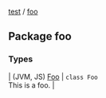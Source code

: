 [test](../index.md) / [foo](./index.md)

## Package foo

### Types

| (JVM, JS) [Foo](-foo/index.md) | `class Foo`<br>This is a foo. |

